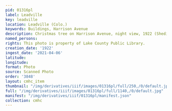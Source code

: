```yaml
---
pid: 01316pl
label: Leadville
key: leadville
location: Leadville (Colo.)
keywords: Buildings, Harrison Avenue
description: Christmas tree on Harrison Avenue, night view, 1922 (Shedin photo)
named_persons: 
rights: This photo is property of Lake County Public Library.
creation_date: '1922'
ingest_date: '2021-04-06'
latitude: 
longitude: 
format: Photo
source: Scanned Photo
order: '3848'
layout: cmhc_item
thumbnail: "/img/derivatives/iiif/images/01316pl/full/250,/0/default.jpg"
full: "/img/derivatives/iiif/images/01316pl/full/1140,/0/default.jpg"
manifest: "/img/derivatives/iiif/01316pl/manifest.json"
collection: cmhc
---
```

